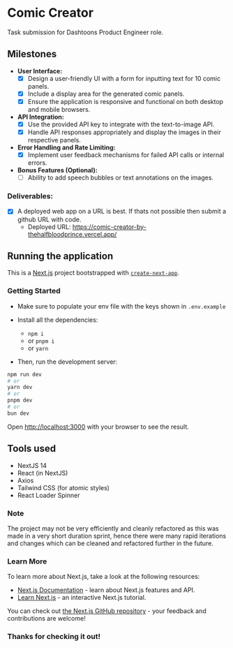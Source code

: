 # Comic Creator

Task submission for Dashtoons Product Engineer role.



## Milestones

- **User Interface:**
    - [x] Design a user-friendly UI with a form for inputting text for 10 comic panels.
    - [x] Include a display area for the generated comic panels.
    - [x] Ensure the application is responsive and functional on both desktop and mobile browsers.

- **API Integration:**
    - [x] Use the provided API key to integrate with the text-to-image API.
    - [x] Handle API responses appropriately and display the images in their respective panels.

- **Error Handling and Rate Limiting:**
    - [x] Implement user feedback mechanisms for failed API calls or internal errors.

- **Bonus Features (Optional):**
    - [ ] Ability to add speech bubbles or text annotations on the images.

### **Deliverables:**

- [x] A deployed web app on a URL is best. If thats not possible then submit a github URL with code.
    - Deployed URL: https://comic-creator-by-thehalfbloodprince.vercel.app/

## Running the application

This is a [Next.js](https://nextjs.org/) project bootstrapped with [`create-next-app`](https://github.com/vercel/next.js/tree/canary/packages/create-next-app).

### Getting Started

- Make sure to populate your env file with the keys shown in `.env.example`

- Install all the dependencies:
    - `npm i`
    - or `pnpm i`
    - or `yarn`

- Then, run the development server:

```bash
npm run dev
# or
yarn dev
# or
pnpm dev
# or
bun dev
```

Open [http://localhost:3000](http://localhost:3000) with your browser to see the result.

## Tools used
- NextJS 14
- React (in NextJS)
- Axios
- Tailwind CSS (for atomic styles)
- React Loader Spinner

### Note

The project may not be very efficiently and cleanly refactored as this was made in a very short duration sprint, hence there were many rapid iterations and changes which can be cleaned and refactored further in the future.

### Learn More

To learn more about Next.js, take a look at the following resources:

- [Next.js Documentation](https://nextjs.org/docs) - learn about Next.js features and API.
- [Learn Next.js](https://nextjs.org/learn) - an interactive Next.js tutorial.

You can check out [the Next.js GitHub repository](https://github.com/vercel/next.js/) - your feedback and contributions are welcome!

### Thanks for checking it out!